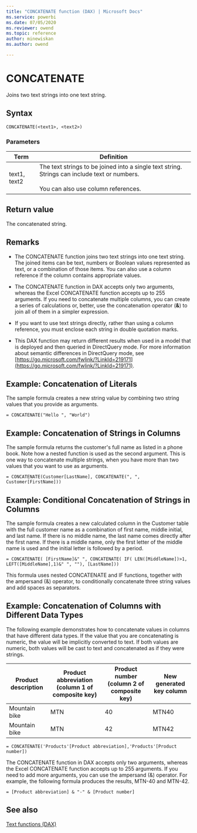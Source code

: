 ```yaml
---
title: "CONCATENATE function (DAX) | Microsoft Docs"
ms.service: powerbi 
ms.date: 07/05/2020
ms.reviewer: owend
ms.topic: reference
author: minewiskan
ms.author: owend

---
```

# CONCATENATE

Joins two text strings into one text string.  
  
## Syntax  
  
```dax
CONCATENATE(<text1>, <text2>)  
```
  
### Parameters  
  
|Term|Definition|  
|--------|--------------|  
|text1, text2|The text strings to be joined into a single text string. Strings can include text or numbers.<br /><br />You can also use column references.|  
  
## Return value

The concatenated string.  
  
## Remarks

- The CONCATENATE function joins two text strings into one text string. The joined items can be text, numbers or Boolean values represented as text, or a combination of those items. You can also use a column reference if the column contains appropriate values.  
  
- The CONCATENATE function in DAX accepts only two arguments, whereas the Excel CONCATENATE function accepts up to 255 arguments. If you need to concatenate multiple columns, you can create a series of calculations or, better, use the concatenation operator (**&amp;**) to join all of them in a simpler expression.  
  
- If you want to use text strings directly, rather than using a column reference, you must enclose each string in double quotation marks.  
  
- This DAX function may return different results when used in a model that is deployed and then queried in DirectQuery mode. For more information about semantic differences in DirectQuery mode, see  [https://go.microsoft.com/fwlink/?LinkId=219171](https://go.microsoft.com/fwlink/?LinkId=219171).  
  
## Example: Concatenation of Literals  
  
The sample formula creates a new string value by combining two string values that you provide as arguments.  

```dax
= CONCATENATE("Hello ", "World") 
```
  
## Example: Concatenation of Strings in Columns  

The sample formula returns the customer's full name as listed in a phone book. Note how a nested function is used as the second argument. This is one way to concatenate multiple strings, when you have more than two values that you want to use as arguments.  

```dax
= CONCATENATE(Customer[LastName], CONCATENATE(", ", Customer[FirstName]))
```
  
## Example: Conditional Concatenation of Strings in Columns  
  
The sample formula creates a new calculated column in the Customer table with the full customer name as a combination of first name, middle initial, and last name. If there is no middle name, the last name comes directly after the first name. If there is a middle name, only the first letter of the middle name is used and the initial letter is followed by a period.  

```dax
= CONCATENATE( [FirstName]&" ", CONCATENATE( IF( LEN([MiddleName])>1, LEFT([MiddleName],1)&" ", ""), [LastName]))
```
  
This formula uses nested CONCATENATE and IF functions, together with the ampersand (&amp;) operator, to conditionally concatenate three string values and add spaces as separators.  
  
## Example: Concatenation of Columns with Different Data Types

The following example demonstrates how to concatenate values in columns that have different data types. If the value that you are concatenating is numeric, the value will be implicitly converted to text. If both values are numeric, both values will be cast to text and concatenated as if they were strings.  
  
|Product description|Product abbreviation (column 1 of composite key)|Product number (column 2 of composite key)|New generated key column|  
|-----------------------|----------------------------------------------------|----------------------------------------------|----------------------------|  
|Mountain bike|MTN|40|MTN40|  
|Mountain bike|MTN|42|MTN42|  

```dax
= CONCATENATE('Products'[Product abbreviation],'Products'[Product number])  
```
  
The CONCATENATE function in DAX accepts only two arguments, whereas the Excel CONCATENATE function accepts up to 255 arguments. If you need to add more arguments, you can use the ampersand (&amp;) operator. For example, the following formula produces the results, MTN-40 and MTN-42.  
  
```dax
= [Product abbreviation] & "-" & [Product number]  
```
  
## See also

[Text functions &#40;DAX&#41;](text-functions-dax.md)  
